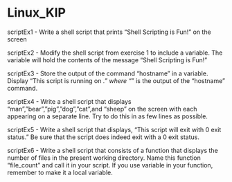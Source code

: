 # Linux_KIP

scriptEx1 - Write a shell script that prints “Shell Scripting is Fun!” on the screen

scriptEx2 - Modify the shell script from exercise 1 to include a variable. The variable will hold the contents of the message “Shell Scripting is Fun!”

scriptEx3 - Store the output of the command “hostname” in a variable. Display “This script is running on _.” where “_” is the output of the “hostname” command.

scriptEx4 - Write a shell script that displays “man”,”bear”,”pig”,”dog”,”cat”,and “sheep” on the screen with each appearing on a separate line. Try to do this in as few lines as possible.

scriptEx5 - Write a shell script that displays, “This script will exit with 0 exit status.” Be sure that the script does indeed exit with a 0 exit status.

scriptEx6 - Write a shell script that consists of a function that displays the number of files in the present working directory. Name this function “file_count” and call it in your script. If you use variable in your function, remember to make it a local variable.
